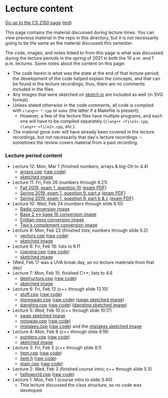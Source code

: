 Lecture content
===============

[Go up to the CS 2150 page](../index.html) ([md](../index.md))

This page contains the material discussed during lecture times.  You can view previous material in the repo in this directory, but it is not necessarily going to be the same as the material discussed this semester.


The code, images, and notes linked to from this page is what was discussed during the lecture periods in the spring of 2021 in both the 10 a.m. and 1 p.m. lectures.  Some notes about the content on this page:

- The code herein is what was the state at the end of that lecture period; the development of the code helped explain the concepts, and that can be found in the lecture recordings; thus, there are no comments included in the files.
- Any images that were sketched on [sketch.io](https://sketch.io/sketchpad/) are included as well (in SVG format).
- Unless stated otherwise in the code comments, all code is compiled with `clang++ *.cpp` or `make` (the latter if a Makefile is present).
    - However, a few of the lecture files have multiple programs, and each one will have to be compiled separately (`clang++ <file1>.cpp`, `clang++ <file2>.cpp`, etc.).
- The material gone over will have already been covered in the lecture recordings, but not necessarily that day's lecture recordings -- sometimes the review covers material from a past recording.

### Lecture period content

- Lecture 12: Mon, Mar 1 (finished numbers, arrays & big-Oh to 4.4)
    - [arrays.cpp](lec12/arrays.cpp.html) ([raw code](lec12/arrays.cpp))
    - [sketched image](lec12/lec12.svg)
- Lecture 11: Fri, Feb 26 (numbers through 9.21)
    - [Fall 2019, exam 1, question 10](lec11/lec11-a.svg) ([exam PDF](../../exams/exam1-f19.pdf))
    - [Spring 2019, exam 1, question 9, part a](lec11/lec11-b.svg) ([exam PDF](../../exams/exam1-s19.pdf))
    - [Spring 2019, exam 1, question 9, part b & c](lec11/lec11-c.svg) ([exam PDF](../../exams/exam1-s19.pdf))
- Lecture 10: Wed, Feb 24 (numbers through slide 8.10)
    - [Radix conversion image](lec10/lec10-a.svg)
    - [Base 2 <-> base 16 conversion image](lec10/lec10-b.svg)
    - [Endian-ness conversion image](lec10/lec10-c.svg)
    - [Two's complement conversion image](lec10/lec10-d.svg)
- Lecture 9: Mon, Feb 22 (finished lists; numbers through slide 5.2)
    - [vectors.cpp](lec09/vectors.cpp.html) ([raw code](lec09/vectors.cpp))
    - [sketched image](lec09/lec09.svg)
- Lecture 8: Fri, Feb 19: lists to 6.11
    - [copying.cpp](lec08/copying.cpp.html) ([raw code](lec08/copying.cpp))
    - [sketched image](lec08/lec08.svg)
- (Wed, Feb 17 was a UVA break day, so no lecture materials from that day)
- Lecture 7: Mon, Feb 15: finished C++; lists to 4.6
    - [destructors.cpp](lec07/destructors.cpp.html) ([raw code](lec07/destructors.cpp))
    - [sketched image](lec07/lec07.svg)
- Lecture 6: Fri, Feb 12 (c++ through slide 12.10)
    - [stuff.cpp](lec06/stuff.cpp.html) ([raw code](lec06/stuff.cpp))
    - [moreswap.cpp](lec06/moreswap.cpp.html) ([raw code](lec06/moreswap.cpp)) ([swap sketched image](lec05/swap.svg))
    - [dangling.cpp](lec06/dangling.cpp.html) ([raw code](lec06/dangling.cpp)) ([dangling sketched image](lec06/dangling.svg))
- Lecture 5: Wed, Feb 10 (c++ through slide 10.17)
    - [swap sketched image](lec05/swap.svg)
    - [notswap.cpp](lec05/notswap.cpp.html) ([raw code](lec05/notswap.cpp))
    - [mistakes.cpp](lec05/mistakes.cpp.html) ([raw code](lec05/mistakes.cpp)) and the [mistakes sketched image](lec05/mistakes.svg)
- Lecture 4: Mon, Feb 8 (c++ through slide 9.19)
    - [pointers.cpp](lec04/pointers.cpp.html) ([raw code](lec04/pointers.cpp))
    - [sketched image](lec04/lec04.svg)
- Lecture 3: Fri, Feb 5 (c++ through slide 8.1)
    - [item.cpp](lec03/item.cpp.html) ([raw code](lec03/item.cpp))
    - [item.h](lec03/item.h.html) ([raw code](lec03/item.h))
    - [main.cpp](lec03/main.cpp.html) ([raw code](lec03/main.cpp))
- Lecture 2: Wed, Feb 3 (finished course intro; c++ through slide 5.5)
    - [helloworld.cpp](lec02/helloworld.cpp.html) ([raw code](lec02/helloworld.cpp))
- Lecture 1: Mon, Feb 1 (course intro to slide 3.40)
    - This lecture discussed the class structure, so no code was developed
